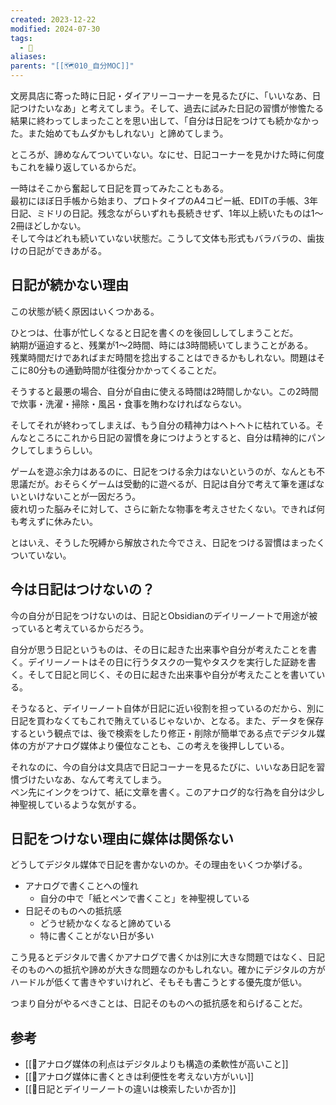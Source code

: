 ```yaml
---
created: 2023-12-22
modified: 2024-07-30
tags:
  - 💭
aliases: 
parents: "[[🗺️010_自分MOC]]"
---
```

文房具店に寄った時に日記・ダイアリーコーナーを見るたびに、「いいなあ、日記つけたいなあ」と考えてしまう。そして、過去に試みた日記の習慣が惨憺たる結果に終わってしまったことを思い出して、「自分は日記をつけても続かなかった。また始めてもムダかもしれない」と諦めてしまう。

ところが、諦めなんてついていない。なにせ、日記コーナーを見かけた時に何度もこれを繰り返しているからだ。

一時はそこから奮起して日記を買ってみたこともある。  
最初にほぼ日手帳から始まり、プロトタイプのA4コピー紙、EDITの手帳、3年日記、ミドリの日記。残念ながらいずれも長続きせず、1年以上続いたものは1〜2冊ほどしかない。  
そして今はどれも続いていない状態だ。こうして文体も形式もバラバラの、歯抜けの日記ができあがる。

## 日記が続かない理由
この状態が続く原因はいくつかある。

ひとつは、仕事が忙しくなると日記を書くのを後回ししてしまうことだ。  
納期が逼迫すると、残業が1〜2時間、時には3時間続いてしまうことがある。  
残業時間だけであればまだ時間を捻出することはできるかもしれない。問題はそこに80分もの通勤時間が往復分かかってくることだ。

そうすると最悪の場合、自分が自由に使える時間は2時間しかない。この2時間で炊事・洗濯・掃除・風呂・食事を賄わなければならない。

そしてそれが終わってしまえば、もう自分の精神力はヘトヘトに枯れている。そんなところにこれから日記の習慣を身につけようとすると、自分は精神的にパンクしてしまうらしい。

ゲームを遊ぶ余力はあるのに、日記をつける余力はないというのが、なんとも不思議だが。おそらくゲームは受動的に遊べるが、日記は自分で考えて筆を運ばないといけないことが一因だろう。  
疲れ切った脳みそに対して、さらに新たな物事を考えさせたくない。できれば何も考えずに休みたい。

とはいえ、そうした呪縛から解放された今でさえ、日記をつける習慣はまったくついていない。

## 今は日記はつけないの？
今の自分が日記をつけないのは、日記とObsidianのデイリーノートで用途が被っていると考えているからだろう。

自分が思う日記というものは、その日に起きた出来事や自分が考えたことを書く。デイリーノートはその日に行うタスクの一覧やタスクを実行した証跡を書く。そして日記と同じく、その日に起きた出来事や自分が考えたことを書いている。

そうなると、デイリーノート自体が日記に近い役割を担っているのだから、別に日記を買わなくてもこれで賄えているじゃないか、となる。また、データを保存するという観点では、後で検索をしたり修正・削除が簡単である点でデジタル媒体の方がアナログ媒体より優位なことも、この考えを後押ししている。

それなのに、今の自分は文具店で日記コーナーを見るたびに、いいなあ日記を習慣づけたいなあ、なんて考えてしまう。  
ペン先にインクをつけて、紙に文章を書く。このアナログ的な行為を自分は少し神聖視しているような気がする。

## 日記をつけない理由に媒体は関係ない
どうしてデジタル媒体で日記を書かないのか。その理由をいくつか挙げる。
- アナログで書くことへの憧れ
	- 自分の中で「紙とペンで書くこと」を神聖視している
- 日記そのものへの抵抗感
	- どうせ続かなくなると諦めている
	- 特に書くことがない日が多い

こう見るとデジタルで書くかアナログで書くかは別に大きな問題ではなく、日記そのものへの抵抗や諦めが大きな問題なのかもしれない。確かにデジタルの方がハードルが低くて書きやすいけれど、そもそも書こうとする優先度が低い。

つまり自分がやるべきことは、日記そのものへの抵抗感を和らげることだ。

## 参考
- [[💭アナログ媒体の利点はデジタルよりも構造の柔軟性が高いこと]]
- [[💭アナログ媒体に書くときは利便性を考えない方がいい]]
- [[💭日記とデイリーノートの違いは検索したいか否か]]